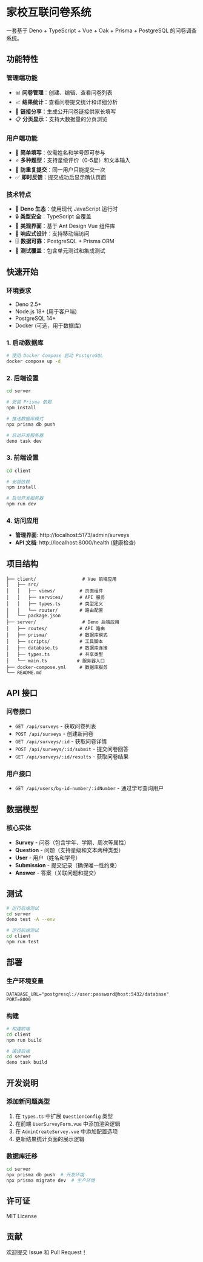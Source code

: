 # 家校互联问卷系统

一套基于 Deno + TypeScript + Vue + Oak + Prisma + PostgreSQL 的问卷调查系统。

## 功能特性

### 管理端功能
- 📊 **问卷管理**：创建、编辑、查看问卷列表
- 📈 **结果统计**：查看问卷提交统计和详细分析
- 🔗 **链接分享**：生成公开问卷链接供家长填写
- 📋 **分页显示**：支持大数据量的分页浏览

### 用户端功能  
- 📝 **简单填写**：仅需姓名和学号即可参与
- ⭐ **多种题型**：支持星级评价（0-5星）和文本输入
- 🚫 **防重复提交**：同一用户只能提交一次
- ✅ **即时反馈**：提交成功后显示确认页面

### 技术特点
- 🦕 **Deno 生态**：使用现代 JavaScript 运行时
- 🔒 **类型安全**：TypeScript 全覆盖
- 🎨 **美观界面**：基于 Ant Design Vue 组件库
- 📱 **响应式设计**：支持移动端访问
- 🗄️ **数据可靠**：PostgreSQL + Prisma ORM
- 🧪 **测试覆盖**：包含单元测试和集成测试

## 快速开始

### 环境要求
- Deno 2.5+
- Node.js 18+ (用于客户端)
- PostgreSQL 14+
- Docker (可选，用于数据库)

### 1. 启动数据库

```bash
# 使用 Docker Compose 启动 PostgreSQL
docker compose up -d
```

### 2. 后端设置

```bash
cd server

# 安装 Prisma 依赖
npm install

# 推送数据库模式
npx prisma db push

# 启动开发服务器
deno task dev
```

### 3. 前端设置

```bash
cd client

# 安装依赖
npm install

# 启动开发服务器
npm run dev
```

### 4. 访问应用

- **管理界面**: http://localhost:5173/admin/surveys
- **API 文档**: http://localhost:8000/health (健康检查)

## 项目结构

```
├── client/                 # Vue 前端应用
│   ├── src/
│   │   ├── views/         # 页面组件
│   │   ├── services/      # API 服务
│   │   ├── types.ts       # 类型定义
│   │   └── router/        # 路由配置
│   └── package.json
├── server/                 # Deno 后端应用
│   ├── routes/            # API 路由
│   ├── prisma/            # 数据库模式
│   ├── scripts/           # 工具脚本
│   ├── database.ts        # 数据库连接
│   ├── types.ts           # 共享类型
│   └── main.ts           # 服务器入口
├── docker-compose.yml     # 数据库服务
└── README.md
```

## API 接口

### 问卷接口
- `GET /api/surveys` - 获取问卷列表
- `POST /api/surveys` - 创建新问卷
- `GET /api/surveys/:id` - 获取问卷详情
- `POST /api/surveys/:id/submit` - 提交问卷回答
- `GET /api/surveys/:id/results` - 获取问卷结果

### 用户接口
- `GET /api/users/by-id-number/:idNumber` - 通过学号查询用户

## 数据模型

### 核心实体
- **Survey** - 问卷（包含学年、学期、周次等属性）
- **Question** - 问题（支持星级和文本两种类型）
- **User** - 用户（姓名和学号）
- **Submission** - 提交记录（确保唯一性约束）
- **Answer** - 答案（关联问题和提交）

## 测试

```bash
# 运行后端测试
cd server
deno test -A --env

# 运行前端测试
cd client
npm run test
```

## 部署

### 生产环境变量

```env
DATABASE_URL="postgresql://user:password@host:5432/database"
PORT=8000
```

### 构建

```bash
# 构建前端
cd client
npm run build

# 编译后端
cd server
deno task build
```

## 开发说明

### 添加新问题类型

1. 在 `types.ts` 中扩展 `QuestionConfig` 类型
2. 在前端 `UserSurveyForm.vue` 中添加渲染逻辑
3. 在 `AdminCreateSurvey.vue` 中添加配置选项
4. 更新结果统计页面的展示逻辑

### 数据库迁移

```bash
cd server
npx prisma db push  # 开发环境
npx prisma migrate dev  # 生产环境
```

## 许可证

MIT License

## 贡献

欢迎提交 Issue 和 Pull Request！